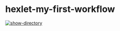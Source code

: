 # hexlet-my-first-workflow

[![show-directory](https://github.com/Typucm/hexlet-my-first-workflow/actions/workflows/show-directory.yml/badge.svg)](https://github.com/Typucm/hexlet-my-first-workflow/actions/workflows/show-directory.yml)